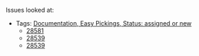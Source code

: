 Issues looked at:
- Tags: [Documentation, Easy Pickings, Status: assigned or new](https://code.djangoproject.com/query?status=assigned&status=new&component=Documentation&easy=1&col=id&col=summary&col=status&col=component&col=owner&col=type&order=priority)
  - [28581](https://code.djangoproject.com/ticket/28581)
  - [28539](https://code.djangoproject.com/ticket/28539)
  - [28539](https://code.djangoproject.com/ticket/28290)
